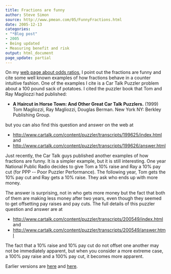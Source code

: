 ```yaml
---
title: Fractions are funny
author: Steve Simon
source: http://www.pmean.com/05/FunnyFractions.html
date: 2005-12-13
categories:
- "*Blog post"
- 2005
- Being updated
- Measuring benefit and risk
output: html_document
page_update: partial
---
```

On my [web page about odds ratios](../journal/oddsratio.asp), I point
out the fractions are funny and cite some well known examples of how
fractions behave in a counter intuitive fashion. One of the examples I
cite is a Car Talk Puzzler problem about a 100 pound sack of potatoes.
I cited the puzzler book that Tom and Ray Magliozzi had published:

- **A Haircut in Horse Town: And Other Great Car Talk
Puzzlers.** (1999) Tom Magliozzi, Ray Magliozzi, Douglas Berman. New
York NY: Berkley Publishing Group.

but you can also find this question and answer on the web at

- <http://www.cartalk.com/content/puzzler/transcripts/199625/index.html>
and
- <http://www.cartalk.com/content/puzzler/transcripts/199626/answer.html>

Just recently, the Car Talk guys published another examples of how
fractions are funny. It is a simpler example, but it is still
interesting. One year National Public Radio decides to give Tom a 10%
raise and Ray a 10% pay cut (for PPP \-- Poor Puzzler Performance). The
following year, Tom gets the 10% pay cut and Ray gets a 10% raise. They
ask who ends up with more money.

The answer is surprising, not in who gets more money but the fact that
both of them are making less money after two years, even though they
seemed to get offsetting pay raises and pay cuts. The full details of
this puzzler question and answer are at

- <http://www.cartalk.com/content/puzzler/transcripts/200549/index.html>
and
- <http://www.cartalk.com/content/puzzler/transcripts/200549/answer.html>

The fact that a 10% raise and 10% pay cut do not offset one another may
not be immediately apparent, but when you consider a more extreme case,
a 100% pay raise and a 100% pay cut, it becomes more apparent.

Earlier versions are [here][sim1] and [here][sim2].


[sim1]: http://www.pmean.com/05/FunnyFractions.html
[sim2]: http://new.pmean.com/funny-fractions/
